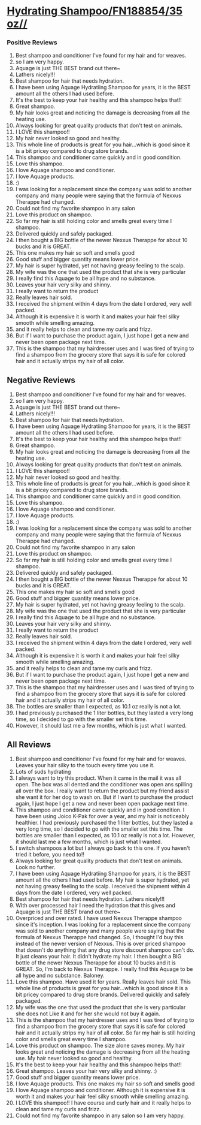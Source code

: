 # [Hydrating Shampoo/FN188854/35 oz//](https://products.checkmycream.com/products/Hydrating-ShampooFN18885435-oz.html)

### Positive Reviews

<ol>
      <li>Best shampoo and conditioner I&#x27;ve found for my hair and for weaves.</li>
      <li>so I am very happy.</li>
      <li>Aquage is just THE BEST brand out there~</li>
      <li>Lathers nicely!!!</li>
      <li>Best shampoo for hair that needs hydration.  </li>
      <li>I have been using Aquage Hydratiing Shampoo for years, it is the BEST amount all the others I had used before.  </li>
      <li>It&#x27;s the best to keep your hair healthy and this shampoo helps that!!</li>
      <li>Great shampoo.  </li>
      <li>My hair looks great and noticing the damage is decreasing from all the heating use.  </li>
      <li>Always looking for great quality products that don&#x27;t test on animals.</li>
      <li>I LOVE this shampoo!!  </li>
      <li>My hair never looked so good and healthy.</li>
      <li>This whole line of products is great for you hair...which is good since it is a bit pricey compared to drug store brands.</li>
      <li>This shampoo and conditioner came quickly and in good condition.  </li>
      <li>Love this shampoo.</li>
      <li>I love Aquage shampoo and conditioner.  </li>
      <li>I love Aquage products.</li>
      <li>:)</li>
      <li>I was looking for a replacement since the company was sold to another company and many people were saying that the formula of Nexxus Therappe had changed.</li>
      <li>Could not find my favorite shampoo in any salon</li>
      <li>Love this product on shampoo.  </li>
      <li>So far my hair is still holding color and smells great every time I shampoo.</li>
      <li>Delivered quickly and safely packaged.</li>
      <li>I then bought a BIG bottle of the newer Nexxus Therappe for about 10 bucks and it is GREAT.</li>
      <li>This one makes my hair so soft and smells good</li>
      <li>Good stuff and bigger quantity means lower price.</li>
      <li>My hair is super hydrated, yet not having greasy feeling to the scalp.  </li>
      <li>My wife was the one that used the product that she is very particular</li>
      <li>I really find this Aquage to be all hype and no substance.</li>
      <li>Leaves your hair very silky and shinny.  </li>
      <li>I really want to return the product</li>
      <li>Really leaves hair sold.</li>
      <li>I received the shipment within 4 days from the date I ordered, very well packed.</li>
      <li>Although it is expensive it is worth it and makes your hair feel silky smooth while smelling amazing.</li>
      <li>and it really helps to clean and tame my curls and frizz.</li>
      <li>But if I want to purchase the product again, I just hope I get a new and never been open package next time.</li>
      <li>This is the shampoo that my hairdresser uses and I was tired of trying to find a shampoo from the grocery store that says it is safe for colored hair and it actually strips my hair of all color.  </li>
</ol>


<h2>Negative Reviews</h2>
<ol>
<li> Best shampoo and conditioner I&#x27;ve found for my hair and for weaves.</li>
<li> so I am very happy.</li>
<li> Aquage is just THE BEST brand out there~</li>
<li> Lathers nicely!!!</li>
<li> Best shampoo for hair that needs hydration.  </li>
<li> I have been using Aquage Hydratiing Shampoo for years, it is the BEST amount all the others I had used before.  </li>
<li> It&#x27;s the best to keep your hair healthy and this shampoo helps that!!</li>
<li> Great shampoo.  </li>
<li> My hair looks great and noticing the damage is decreasing from all the heating use.  </li>
<li> Always looking for great quality products that don&#x27;t test on animals.</li>
<li> I LOVE this shampoo!!  </li>
<li> My hair never looked so good and healthy.</li>
<li> This whole line of products is great for you hair...which is good since it is a bit pricey compared to drug store brands.</li>
<li> This shampoo and conditioner came quickly and in good condition.  </li>
<li> Love this shampoo.</li>
<li> I love Aquage shampoo and conditioner.  </li>
<li> I love Aquage products.</li>
<li> :)</li>
<li> I was looking for a replacement since the company was sold to another company and many people were saying that the formula of Nexxus Therappe had changed.</li>
<li> Could not find my favorite shampoo in any salon</li>
<li> Love this product on shampoo.  </li>
<li> So far my hair is still holding color and smells great every time I shampoo.</li>
<li> Delivered quickly and safely packaged.</li>
<li> I then bought a BIG bottle of the newer Nexxus Therappe for about 10 bucks and it is GREAT.</li>
<li> This one makes my hair so soft and smells good</li>
<li> Good stuff and bigger quantity means lower price.</li>
<li> My hair is super hydrated, yet not having greasy feeling to the scalp.  </li>
<li> My wife was the one that used the product that she is very particular</li>
<li> I really find this Aquage to be all hype and no substance.</li>
<li> Leaves your hair very silky and shinny.  </li>
<li> I really want to return the product</li>
<li> Really leaves hair sold.</li>
<li> I received the shipment within 4 days from the date I ordered, very well packed.</li>
<li> Although it is expensive it is worth it and makes your hair feel silky smooth while smelling amazing.</li>
<li> and it really helps to clean and tame my curls and frizz.</li>
<li> But if I want to purchase the product again, I just hope I get a new and never been open package next time.</li>
<li> This is the shampoo that my hairdresser uses and I was tired of trying to find a shampoo from the grocery store that says it is safe for colored hair and it actually strips my hair of all color.  </li>
<li> The bottles are smaller than I expected, as 10.1 oz really is not a lot.  </li>
<li> I had previously purchased the 1 liter bottles, but they lasted a very long time, so I decided to go with the smaller set this time.  </li>
<li> However, it should last me a few months, which is just what I wanted.</li>
</ol>

<h2>All Reviews</h2>

<ol>
    <li> Best shampoo and conditioner I&#x27;ve found for my hair and for weaves. Leaves your hair silky to the touch every time you use it.</li>
    <li> Lots of suds hydrating</li>
    <li> I always want to try this product. When it came in the mail it was all open. The box was all dented and the conditioner was open ans spilling all over the box. I really want to return the product but my friend assist she want it for her dog to wash on. But if I want to purchase the product again, I just hope I get a new and never been open package next time.</li>
    <li> This shampoo and conditioner came quickly and in good condition.  I have been using Joico K-Pak for over a year, and my hair is noticeably healthier.  I had previously purchased the 1 liter bottles, but they lasted a very long time, so I decided to go with the smaller set this time.  The bottles are smaller than I expected, as 10.1 oz really is not a lot.  However, it should last me a few months, which is just what I wanted.</li>
    <li> I switch shampoos a lot but I always go back to this one.  If you haven&#x27;t tried it before, you need to!!</li>
    <li> Always looking for great quality products that don&#x27;t test on animals. Look no further.</li>
    <li> I have been using Aquage Hydratiing Shampoo for years, it is the BEST amount all the others I had used before.  My hair is super hydrated, yet not having greasy feeling to the scalp.  I received the shipment within 4 days from the date I ordered, very well packed.</li>
    <li> Best shampoo for hair that needs hydration.  Lathers nicely!!!</li>
    <li> WIth over processed hair I need the hydration that this gives and Aquage is just THE BEST brand out there~</li>
    <li> Overpriced and over rated. I have used Nexxus Therappe shampoo since it&#x27;s inception. I was looking for a replacement since the company was sold to another company and many people were saying that the formula of Nexxus Therappe had changed. So, I thought I&#x27;d buy this instead of the newer version of Nexxus. This is over priced shampoo that doesn&#x27;t do anything that any drug store discount shampoo can&#x27;t do. It just cleans your hair. It didn&#x27;t hydrate my hair. I then bought a BIG bottle of the newer Nexxus Therappe for about 10 bucks and it is GREAT. So, I&#x27;m back to Nexxus Therappe. I really find this Aquage to be all hype and no substance. Baloney.</li>
    <li> Love this shampoo. Have used it for years. Really leaves hair sold. This whole line of products is great for you hair...which is good since it is a bit pricey compared to drug store brands. Delivered quickly and safely packaged.</li>
    <li> My wife was the one that used the product that she is very particular she does not Like it and for her she would not buy it again.</li>
    <li> This is the shampoo that my hairdresser uses and I was tired of trying to find a shampoo from the grocery store that says it is safe for colored hair and it actually strips my hair of all color.  So far my hair is still holding color and smells great every time I shampoo.</li>
    <li> Love this product on shampoo.  The size alone saves money.  My hair looks great and noticing the damage is decreasing from all the heating use.  My hair never looked so good and healthy.</li>
    <li> It&#x27;s the best to keep your hair healthy and this shampoo helps that!!</li>
    <li> Great shampoo.  Leaves your hair very silky and shinny.  :)</li>
    <li> Good stuff and bigger quantity means lower price.</li>
    <li> I love Aquage products. This one makes my hair so soft and smells good</li>
    <li> I love Aquage shampoo and conditioner.  Although it is expensive it is worth it and makes your hair feel silky smooth while smelling amazing.</li>
    <li> I LOVE this shampoo!!  I have course and curly hair and it really helps to clean and tame my curls and frizz.</li>
    <li> Could not find my favorite shampoo in any salon so I am very happy.</li>
</ol>




